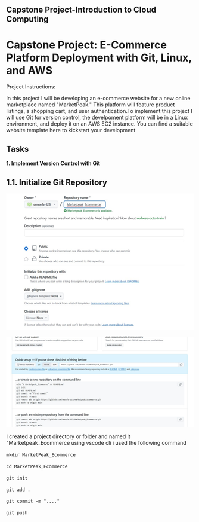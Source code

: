 ## Capstone Project-Introduction to Cloud Computing

# Capstone Project: E-Commerce Platform Deployment with Git, Linux, and AWS
Project Instructions:

In this project I will be developing an e-commerce website for a new online marketplace named "MarketPeak." This platform will feature product listings, a shopping cart, and user authentication.To implement this project I will use Git for version control, the develpoment platform will be in a Linux environment, and deploy it on an AWS EC2 instance. You can find a suitable website template here to kickstart your development

## Tasks

**1. Implement Version Control with Git**

## 1.1. Initialize Git Repository
![repositry-withou-a-README.md](Images/creating-repo.jpg)

![git-command](Images/git-command.jpg)

I created a project directory or folder and named it "Marketpeak_Ecommerce using vscode cli i used the following command

 `mkdir MarketPeak_Ecommerce`

 `cd MarketPeak_Ecommerce`

 `git init`

 `git add .`

 `git commit -m "...."`

 `git push`
 
 